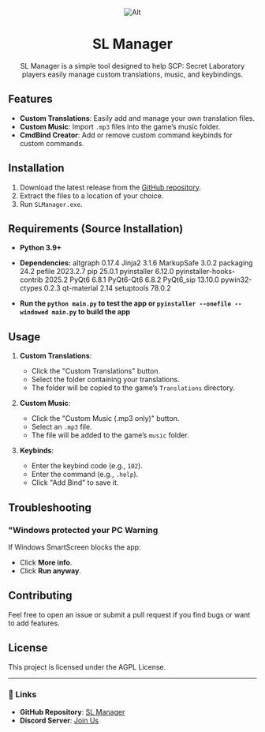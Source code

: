 <div align="center">


![Alt](https://repobeats.axiom.co/api/embed/cafc5ba9edb06cacde43b1b2cb329a7c5cb2bab7.svg "Repobeats analytics image")


# SL Manager

SL Manager is a simple tool designed to help SCP: Secret Laboratory players easily manage custom translations, music, and keybindings.


</div>

## Features

- **Custom Translations**: Easily add and manage your own translation files.
- **Custom Music**: Import `.mp3` files into the game’s music folder.
- **CmdBind Creator**: Add or remove custom command keybinds for custom commands.

## Installation

1. Download the latest release from the [GitHub repository](https://github.com/RLLanonymous/SLManager).
2. Extract the files to a location of your choice.
3. Run `SLManager.exe`.

## Requirements (Source Installation)

- **Python 3.9+**
- **Dependencies:**
altgraph                  0.17.4
Jinja2                    3.1.6
MarkupSafe                3.0.2
packaging                 24.2
pefile                    2023.2.7
pip                       25.0.1
pyinstaller               6.12.0
pyinstaller-hooks-contrib 2025.2
PyQt6                     6.8.1
PyQt6-Qt6                 6.8.2
PyQt6_sip                 13.10.0
pywin32-ctypes            0.2.3
qt-material               2.14
setuptools                78.0.2

- **Run the `python main.py` to test the app or `pyinstaller --onefile --windowed main.py` to build the app**

## Usage

1. **Custom Translations**:
   - Click the "Custom Translations" button.
   - Select the folder containing your translations.
   - The folder will be copied to the game’s `Translations` directory.

2. **Custom Music**:
   - Click the "Custom Music (.mp3 only)" button.
   - Select an `.mp3` file.
   - The file will be added to the game’s `music` folder.

3. **Keybinds**:
   - Enter the keybind code (e.g., `102`).
   - Enter the command (e.g., `.help`).
   - Click "Add Bind" to save it.

## Troubleshooting

### "Windows protected your PC Warning
If Windows SmartScreen blocks the app:
- Click **More info**.
- Click **Run anyway**.

## Contributing

Feel free to open an issue or submit a pull request if you find bugs or want to add features.

## License

This project is licensed under the AGPL License.

---

### 🔗 Links
- **GitHub Repository**: [SL Manager](https://github.com/RLLanonymous/SLManager)
- **Discord Server**: [Join Us](https://discord.gg/fqvMufQkmk)
